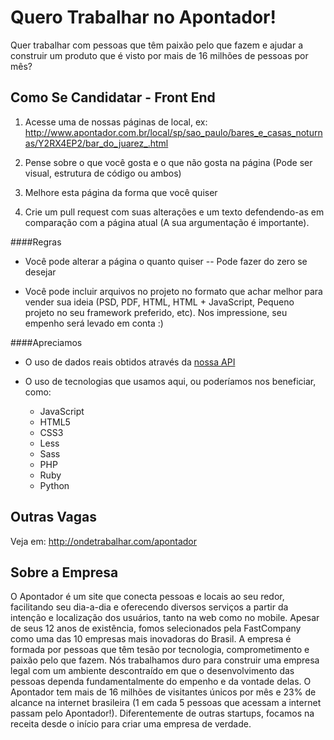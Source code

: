 Quero Trabalhar no Apontador!
=============================

Quer trabalhar com pessoas que têm paixão pelo que fazem e ajudar a construir um produto que é visto por mais de 16 milhões de pessoas por mês?

Como Se Candidatar - Front End
------------------------------

1. Acesse uma de nossas páginas de local, ex: http://www.apontador.com.br/local/sp/sao_paulo/bares_e_casas_noturnas/Y2RX4EP2/bar_do_juarez_.html

2. Pense sobre o que você gosta e o que não gosta na página (Pode ser visual, estrutura de código ou ambos)

3. Melhore esta página da forma que você quiser

4. Crie um pull request com suas alterações e um texto defendendo-as em comparação com a página atual (A sua argumentação é importante).


####Regras

* Você pode alterar a página o quanto quiser -- Pode fazer do zero se desejar

* Você pode incluir arquivos no projeto no formato que achar melhor para vender sua ideia (PSD, PDF, HTML, HTML + JavaScript, Pequeno projeto no seu framework preferido, etc). Nos impressione, seu empenho será levado em conta :)

####Apreciamos

* O uso de dados reais obtidos através da [nossa API](http://api.apontador.com.br/pt/)

* O uso de tecnologias que usamos aqui, ou poderíamos nos beneficiar, como:

    * JavaScript
    * HTML5
    * CSS3
    * Less
    * Sass
    * PHP
    * Ruby
    * Python

Outras Vagas
------------

Veja em: http://ondetrabalhar.com/apontador


Sobre a Empresa
---------------

O Apontador é um site que conecta pessoas e locais ao seu redor, facilitando seu dia-a-dia e oferecendo diversos serviços a partir da intenção e localização dos usuários, tanto na web como no mobile. Apesar de seus 12 anos de existência, fomos selecionados pela FastCompany como uma das 10 empresas mais inovadoras do Brasil. A empresa é formada por pessoas que têm tesão por tecnologia, comprometimento e paixão pelo que fazem. Nós trabalhamos duro para construir uma empresa legal com um ambiente descontraído em que o desenvolvimento das pessoas dependa fundamentalmente do empenho e da vontade delas. O Apontador tem mais de 16 milhões de visitantes únicos por mês e 23% de alcance na internet brasileira (1 em cada 5 pessoas que acessam a internet passam pelo Apontador!). Diferentemente de outras startups, focamos na receita desde o início para criar uma empresa de verdade.
